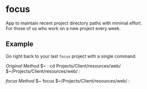 focus
=====

App to maintain recent project directory paths with minimal effort.  
For those of us who work on a new project every week.

## Example
Go right back to your last `focus` project with a single command.

*Original Method*
  $~ : cd Projects/Client/resources/web/
  $~/Projects/Client/resources/web/ : 
  
*focus Method*
  $~ focus
  $~/Projects/Client/resources/web/ : 

